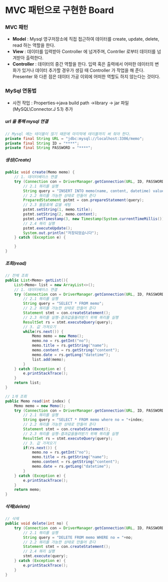 # MVC 패턴으로 구현한 Board

### MVC 패턴
- __Model__ : Mysql 영구저장소에 직접 접근하여 데이터를 create, update, delete, read 하는 역할을 한다.
- __View__ : 데이터를 입력받아 Controller 에 넘겨주며, Contrller 로부터 데이터를 넘겨받아 출력한다.
- __Controller__ : 데이터의 중간 역할을 한다. 입력 혹은 출력에서 어떠한 데이터의 변화가 있거나 데이터 추가할 경우가 생길 때 Controller 가 작업을 해 준다. Presenter 와 다른 점은 데이터 가공 이외에 어떠한 역할도 하지 않는다는 것이다.

### MySql 연동법

- 사전 작업 : Properties->java build path ->library -> jar 파일(MySQL\Connector.J 5.1) 추가

##### url 을 통해 mysql 연결

```java
// Mysql 에는 테이블이 많기 때문에 마지막에 테이블까지 써 줘야 한다.
private final String URL = "jdbc:mysql://localhost:3306/memo";
private final String ID = "****";
private final String PASSWORD = "****";
```

##### 생성(Create)

```java
public void create(Memo memo) {
	// 1. 데이터베이스 연결
	try (Connection con = DriverManager.getConnection(URL, ID, PASSWORD);) {
		// 2.1 쿼리를 실행
		String query = "INSERT INTO memo(name, content, datetime) values(?,?,?)";
		// 2.2 쿼리를 가능한 상태로 만들어 준다
		PreparedStatement pstmt = con.prepareStatement(query);
		// 2.3 물음표에 값을 세팅
		pstmt.setString(1, memo.title);
		pstmt.setString(2, memo.content);
		pstmt.setTimestamp(3, new Timestamp(System.currentTimeMillis()));
		// 2.4 쿼리 실행
		pstmt.executeUpdate();
		System.out.println("저장되었습니다");
	} catch (Exception e) {

	}
}
```

##### 조회(read)

```java
// 전체 조회
public List<Memo> getList(){
	List<Memo> list = new ArrayList<>();
	// 1. 데이터베이스 연결
	try (Connection con = DriverManager.getConnection(URL, ID, PASSWORD);) {
		// 2.1 쿼리를 실행
		String query = "SELECT * FROM memo";
		// 2.2 쿼리를 가능한 상태로 만들어 준다
		Statement stmt = con.createStatement();
		// 2.3 쿼리를 실행-결과값을돌려받기 위해 쿼리를 실행
		ResultSet rs = stmt.executeQuery(query);
		// 3. 값 가져오기
		while(rs.next()) {
			Memo memo = new Memo();
			memo.no = rs.getInt("no");
			memo.title = rs.getString("name");
			memo.content = rs.getString("content");
			memo.date = rs.getLong("datetime");
			list.add(memo);
		}
	} catch (Exception e) {
		e.printStackTrace();
	}
	return list;
}
```
```java
// 1개 조회
public Memo read(int index) {
	Memo memo = new Memo();
	try (Connection con = DriverManager.getConnection(URL, ID, PASSWORD);) {
		// 2.1 쿼리를 실행
		String query = "SELECT * FROM memo where no = "+index;
		// 2.2 쿼리를 가능한 상태로 만들어 준다
		Statement stmt = con.createStatement();
		// 2.3 쿼리를 실행-결과값을돌려받기 위해 쿼리를 실행
		ResultSet rs = stmt.executeQuery(query);
		// 3. 값 가져오기
		if(rs.next()) {
			memo.no = rs.getInt("no");
			memo.title = rs.getString("name");
			memo.content = rs.getString("content");
			memo.date = rs.getLong("datetime");
		}
	} catch (Exception e) {
		e.printStackTrace();
	}
	return memo;
}
```

##### 삭제(delete)

```java
// 삭제
public void delete(int no) {
	try (Connection con = DriverManager.getConnection(URL, ID, PASSWORD);) {
		// 2.1 쿼리를 실행
		String query = "DELETE FROM memo WHERE no = "+no;
		// 2.2 쿼리를 가능한 상태로 만들어 준다
		Statement stmt = con.createStatement();
		// 2.4 쿼리 실행
		stmt.execute(query);
	} catch (Exception e) {
		e.printStackTrace();
	}
}
```
